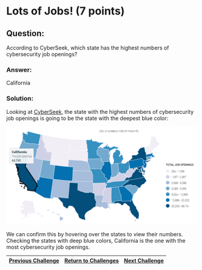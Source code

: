 # Lots of Jobs! (7 points)

## Question:

According to CyberSeek, which state has the highest numbers of cybersecurity job openings?

### Answer:

California

### Solution:

Looking at [CyberSeek](https://www.cyberseek.org/heatmap.html), the state with the highest numbers of cybersecurity job openings is going to be the state with the deepest blue color:

[![map.png](map.png)](https://www.cyberseek.org/heatmap.html)

We can confirm this by hovering over the states to view their numbers. Checking the states with deep blue colors, California is the one with the most cybersecurity job openings.

| [Previous Challenge](/Challenges/Oversee-And-Govern/4) | [Return to Challenges](/Challenges/../../../#modules) | [Next Challenge](/Challenges/Oversee-And-Govern/6) |
| :------- | :-----: | ------: |